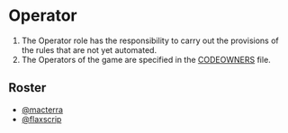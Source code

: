 # Operator

1. The Operator role has the responsibility to carry out the provisions of the rules that are not yet automated.
1. The Operators of the game are specified in the [CODEOWNERS](https://github.com/cryptotechguru/Cryptonomicon/CODEOWNERS) file.

## Roster

* [@macterra](https://macterra.github.io/macterra-space/)
* [@flaxscrip](TBD)
